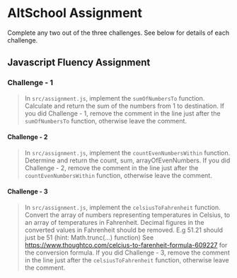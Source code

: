 # AltSchool Assignment

Complete any two out of the three challenges. See below for details of each challenge.

## Javascript Fluency Assignment

### Challenge - 1

> In `src/assignment.js`, implement the `sumOfNumbersTo` function. Calculate and return the sum of the numbers from 1 to destination. If you did Challenge - 1, remove the comment in the line just after the `sumOfNumbersTo` function, otherwise leave the comment.

#### Challenge - 2

> In `src/assignment.js`, implement the `countEvenNumbersWithin` function. Determine and return the count, sum, arrayOfEvenNumbers. If you did Challenge - 2, remove the comment in the line just after the `countEvenNumbersWithin` function, otherwise leave the comment.

#### Challenge - 3

> In `src/assignment.js`, implement the `celsiusToFahrenheit` function. Convert the array of numbers representing temperatures in Celsius, to an array of temperatures in Fahrenheit. Decimal figures in the converted values in Fahrenheit should be removed. E.g 51.21 should just be 51 (hint: Math.trunc(...) function)
 See https://www.thoughtco.com/celcius-to-farenheit-formula-609227 for the conversion formula. If you did Challenge - 3, remove the comment in the line just after the `celsiusToFahrenheit` function, otherwise leave the comment.
